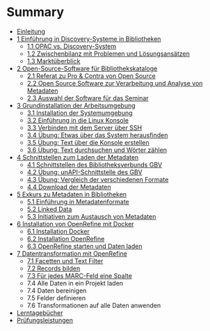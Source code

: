 # Summary

* [Einleitung](README.md)
* [1 Einführung in Discovery-Systeme in Bibliotheken](01_0_Einfuehrung-Discovery-Systeme.md)
   * [1.1 OPAC vs. Discovery-System](01_1_opac_vs_discovery-system.md)
   * [1.2 Zwischenbilanz mit Problemen und Lösungsansätzen](01_2_zwischenbilanz_mit_problemen_und_loesungsansaetzen.md)
   * [1.3 Marktüberblick](01_3_marktueberblick.md)
* [2 Open-Source-Software für Bibliothekskataloge](02_0_Open-Source-Software_fuer_Bibliothekskataloge.md)
   * [2.1 Referat zu Pro & Contra von Open Source](02_1_referat_zu_pro_&_contra_von_open_source.md)
   * [2.2 Open Source Software zur Verarbeitung und Analyse von Metadaten](02_2_open_source_software_zur_verarbeitung_und_analyse_.md)
   * [2.3 Auswahl der Software für das Seminar](02_3_auswahl_der_software_fuer_das_seminar.md)
* [3 Grundinstallation der Arbeitsumgebung](03_0_grundinstallation_der_arbeitsumgebung.md)
   * [3.1 Installation der Systemumgebung](03_1_installation_der_systemumgebung.md)
   * [3.2 Einführung in die Linux Konsole](03_2_einfuehrung_in_die_linux_konsole.md)
   * [3.3 Verbinden mit dem Server über SSH](03_3_verbinden_mit_dem_server_ueber_ssh.md)
   * [3.4 Übung: Etwas über das System herausfinden](03_4_uebung_etwas_ueber_das_system_herausfinden.md)
   * [3.5 Übung: Text über die Konsole erstellen](03_5_uebung_text_ueber_die_konsole_erstellen.md)
   * [3.6 Übung: Text durchsuchen und Wörter zählen](03_6_uebung_text_durchsuchen_und_woerter_zaehlen.md)
* [4 Schnittstellen zum Laden der Metadaten](04_0_schnittstellen_zum_laden_der_metadaten.md)
   * [4.1 Schnittstellen des Bibliotheksverbunds GBV](04_1_schnittstellen_des_bibliotheksverbunds_gbv.md)
   * [4.2 Übung: unAPI-Schnittstelle des GBV](04_2_uebung_unapi-schnittstelle_des_gbv.md)
   * [4.3 Übung: Vergleich der verschiedenen Formate](04_3_uebung_vergleich_der_verschiedenen_formate.md)
   * [4.4 Download der Metadaten](04_4_download_der_metadaten.md)
* [5 Exkurs zu Metadaten in Bibliotheken](05_0_exkurs_zu_metadaten_in_bibliotheken.md)
   * [5.1 Einführung in Metadatenformate](05_1_einfuehrung_in_metadatenformate.md)
   * [5.2 Linked Data](05_2_linked_data.md)
   * [5.3 Initiativen zum Austausch von Metadaten](05_3_initiativen_zum_austausch_von_metadaten.md)
* [6 Installation von OpenRefine mit Docker](06_0_installation_von_openrefine_mit_docker.md)
   * [6.1 Installation Docker](06_1_installation_docker.md)
   * [6.2 Installation OpenRefine](06_2_installation_openrefine.md)
   * [6.3 OpenRefine starten und Daten laden](06_3_openrefine_starten_und_daten_laden.md)
* [7 Datentransformation mit OpenRefine](07_0_datentransformation_mit_openrefine.md)
   * [7.1 Facetten und Text Filter](07_1_facetten_und_text_filter.md)
   * [7.2 Records bilden](07_2_records_bilden.md)
   * [7.3 Für jedes MARC-Feld eine Spalte](07_3_fuer_jedes_marc-feld_eine_spalte.md)
   * 7.4 Alle Daten in ein Projekt laden
   * 7.4 Daten bereinigen
   * 7.5 Felder definieren
   * 7.6 Transformationen auf alle Daten anwenden
* [Lerntagebücher](lerntagebucher.md)
* [Prüfungsleistungen](pruefungsleistungen.md)

